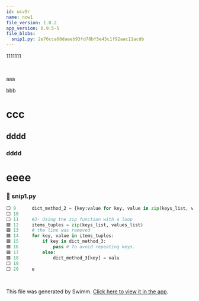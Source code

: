 ```yaml
---
id: ucv9r
name: now1
file_version: 1.0.2
app_version: 0.9.5-5
file_blobs:
  snip1.py: 2e76cca68daeeb93fd78bf5e45c1f92aac11acdb
---
```


1111111




<br/>

aaa

bbb

# ccc

## dddd




### dddd

# eeee
<!-- NOTE-swimm-snippet: the lines below link your snippet to Swimm -->
### 📄 snip1.py
```python
⬜ 9      dict_method_2 = {key:value for key, value in zip(keys_list, values_list)}
⬜ 10     
⬜ 11     #3- Using the zip function with a loop
🟩 12     items_tuples = zip(keys_list, values_list) 
🟩 13     # the line was removed
🟩 14     for key, value in items_tuples: 
🟩 15         if key in dict_method_3: 
🟩 16             pass # To avoid repeating keys.
🟩 17         else: 
🟩 18             dict_method_3[key] = valu
⬜ 19     
⬜ 20     e
```

<br/>

This file was generated by Swimm. [Click here to view it in the app](https://swimm-web-app.web.app/repos/Z2l0aHViJTNBJTNBdDElM0ElM0FlcmFuLXN3aW1t/docs/ucv9r).